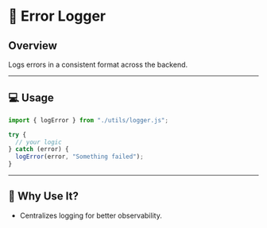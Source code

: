 # 🚨 Error Logger

## Overview
Logs errors in a consistent format across the backend.

---

## 💻 Usage

```js
import { logError } from "./utils/logger.js";

try {
  // your logic
} catch (error) {
  logError(error, "Something failed");
}
```

---

## 📌 Why Use It?

- Centralizes logging for better observability.